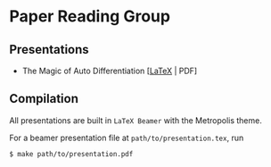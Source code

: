 # Paper Reading Group

## Presentations

* The Magic of Auto Differentiation [[LaTeX](./autodiff/autodiff.tex) | PDF]

## Compilation

All presentations are built in `LaTeX Beamer` with the Metropolis theme.

For a beamer presentation file at `path/to/presentation.tex`, run

```
$ make path/to/presentation.pdf
```
